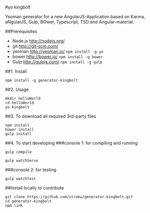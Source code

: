 #yo kingbolt

Yeoman generator for a new AngularJS-Application based on
Karma, aNgularJS, Gulp, BOwer, Typescript,
TSD and Angular-material.

##Prerequisites

- Node.js http://nodejs.org/
- git http://git-scm.com/
- yeoman http://yeoman.io/ `npm install -g yo`
- bower http://bower.io/ `npm install -g bower`
- Gulp http://gulpjs.com/ `npm install -g gulp`


##1. Install

```
npm install -g generator-kingbolt
```

##2. Usage

```
mkdir helloWorld
cd helloWorld
yo kingbolt
```

##3. To download all required 3rd-party files

```
npm install
bower install
gulp install
```

##4. To start developing
###console 1: for compiling and running

```
gulp compile
```
```
gulp watchServe
```
###console 2: for testing

```
gulp watchTest
```

##Install locally to contribute

```
git clone https://github.com/strabu/generator-kingbolt.git
cd generator-kingbolt
npm link
```
